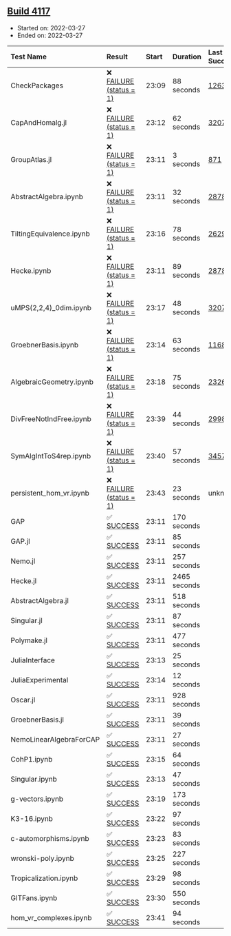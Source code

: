 ## [Build 4117](https://oscarci.mathematik.uni-kl.de/job/oscar-stable/4117/)

* Started on: 2022-03-27
* Ended on: 2022-03-27

| Test Name    | Result | Start | Duration | Last Success | First Failure |
|:-------------|:-------|:------|:---------|:-------------|:--------------|
| CheckPackages | ❌ [FAILURE (status = 1)](https://oscarci.mathematik.uni-kl.de/job/oscar-stable/4117/artifact/logs/build-4117/CheckPackages.log) | 23:09 | 88 seconds | [1263](https://oscarci.mathematik.uni-kl.de/job/oscar-stable/1263/) | [1264](https://oscarci.mathematik.uni-kl.de/job/oscar-stable/1264/) |
| CapAndHomalg.jl | ❌ [FAILURE (status = 1)](https://oscarci.mathematik.uni-kl.de/job/oscar-stable/4117/artifact/logs/build-4117/CapAndHomalg.jl.log) | 23:12 | 62 seconds | [3207](https://oscarci.mathematik.uni-kl.de/job/oscar-stable/3207/) | [3208](https://oscarci.mathematik.uni-kl.de/job/oscar-stable/3208/) |
| GroupAtlas.jl | ❌ [FAILURE (status = 1)](https://oscarci.mathematik.uni-kl.de/job/oscar-stable/4117/artifact/logs/build-4117/GroupAtlas.jl.log) | 23:11 | 3 seconds | [871](https://oscarci.mathematik.uni-kl.de/job/oscar-stable/871/) | [872](https://oscarci.mathematik.uni-kl.de/job/oscar-stable/872/) |
| AbstractAlgebra.ipynb | ❌ [FAILURE (status = 1)](https://oscarci.mathematik.uni-kl.de/job/oscar-stable/4117/artifact/logs/build-4117/AbstractAlgebra.ipynb.log) | 23:11 | 32 seconds | [2878](https://oscarci.mathematik.uni-kl.de/job/oscar-stable/2878/) | [2879](https://oscarci.mathematik.uni-kl.de/job/oscar-stable/2879/) |
| TiltingEquivalence.ipynb | ❌ [FAILURE (status = 1)](https://oscarci.mathematik.uni-kl.de/job/oscar-stable/4117/artifact/logs/build-4117/TiltingEquivalence.ipynb.log) | 23:16 | 78 seconds | [2629](https://oscarci.mathematik.uni-kl.de/job/oscar-stable/2629/) | [2630](https://oscarci.mathematik.uni-kl.de/job/oscar-stable/2630/) |
| Hecke.ipynb | ❌ [FAILURE (status = 1)](https://oscarci.mathematik.uni-kl.de/job/oscar-stable/4117/artifact/logs/build-4117/Hecke.ipynb.log) | 23:11 | 89 seconds | [2878](https://oscarci.mathematik.uni-kl.de/job/oscar-stable/2878/) | [2879](https://oscarci.mathematik.uni-kl.de/job/oscar-stable/2879/) |
| uMPS(2,2,4)_0dim.ipynb | ❌ [FAILURE (status = 1)](https://oscarci.mathematik.uni-kl.de/job/oscar-stable/4117/artifact/logs/build-4117/uMPS-2-2-4-_0dim.ipynb.log) | 23:17 | 48 seconds | [3207](https://oscarci.mathematik.uni-kl.de/job/oscar-stable/3207/) | [3208](https://oscarci.mathematik.uni-kl.de/job/oscar-stable/3208/) |
| GroebnerBasis.ipynb | ❌ [FAILURE (status = 1)](https://oscarci.mathematik.uni-kl.de/job/oscar-stable/4117/artifact/logs/build-4117/GroebnerBasis.ipynb.log) | 23:14 | 63 seconds | [1168](https://oscarci.mathematik.uni-kl.de/job/oscar-stable/1168/) | [1169](https://oscarci.mathematik.uni-kl.de/job/oscar-stable/1169/) |
| AlgebraicGeometry.ipynb | ❌ [FAILURE (status = 1)](https://oscarci.mathematik.uni-kl.de/job/oscar-stable/4117/artifact/logs/build-4117/AlgebraicGeometry.ipynb.log) | 23:18 | 75 seconds | [2326](https://oscarci.mathematik.uni-kl.de/job/oscar-stable/2326/) | [2327](https://oscarci.mathematik.uni-kl.de/job/oscar-stable/2327/) |
| DivFreeNotIndFree.ipynb | ❌ [FAILURE (status = 1)](https://oscarci.mathematik.uni-kl.de/job/oscar-stable/4117/artifact/logs/build-4117/DivFreeNotIndFree.ipynb.log) | 23:39 | 44 seconds | [2998](https://oscarci.mathematik.uni-kl.de/job/oscar-stable/2998/) | [2999](https://oscarci.mathematik.uni-kl.de/job/oscar-stable/2999/) |
| SymAlgIntToS4rep.ipynb | ❌ [FAILURE (status = 1)](https://oscarci.mathematik.uni-kl.de/job/oscar-stable/4117/artifact/logs/build-4117/SymAlgIntToS4rep.ipynb.log) | 23:40 | 57 seconds | [3457](https://oscarci.mathematik.uni-kl.de/job/oscar-stable/3457/) | [3458](https://oscarci.mathematik.uni-kl.de/job/oscar-stable/3458/) |
| persistent_hom_vr.ipynb | ❌ [FAILURE (status = 1)](https://oscarci.mathematik.uni-kl.de/job/oscar-stable/4117/artifact/logs/build-4117/persistent_hom_vr.ipynb.log) | 23:43 | 23 seconds | unknown | unknown |
| GAP | ✅ [SUCCESS](https://oscarci.mathematik.uni-kl.de/job/oscar-stable/4117/artifact/logs/build-4117/GAP.log) | 23:11 | 170 seconds |  |  |
| GAP.jl | ✅ [SUCCESS](https://oscarci.mathematik.uni-kl.de/job/oscar-stable/4117/artifact/logs/build-4117/GAP.jl.log) | 23:11 | 85 seconds |  |  |
| Nemo.jl | ✅ [SUCCESS](https://oscarci.mathematik.uni-kl.de/job/oscar-stable/4117/artifact/logs/build-4117/Nemo.jl.log) | 23:11 | 257 seconds |  |  |
| Hecke.jl | ✅ [SUCCESS](https://oscarci.mathematik.uni-kl.de/job/oscar-stable/4117/artifact/logs/build-4117/Hecke.jl.log) | 23:11 | 2465 seconds |  |  |
| AbstractAlgebra.jl | ✅ [SUCCESS](https://oscarci.mathematik.uni-kl.de/job/oscar-stable/4117/artifact/logs/build-4117/AbstractAlgebra.jl.log) | 23:11 | 518 seconds |  |  |
| Singular.jl | ✅ [SUCCESS](https://oscarci.mathematik.uni-kl.de/job/oscar-stable/4117/artifact/logs/build-4117/Singular.jl.log) | 23:11 | 87 seconds |  |  |
| Polymake.jl | ✅ [SUCCESS](https://oscarci.mathematik.uni-kl.de/job/oscar-stable/4117/artifact/logs/build-4117/Polymake.jl.log) | 23:11 | 477 seconds |  |  |
| JuliaInterface | ✅ [SUCCESS](https://oscarci.mathematik.uni-kl.de/job/oscar-stable/4117/artifact/logs/build-4117/JuliaInterface.log) | 23:13 | 25 seconds |  |  |
| JuliaExperimental | ✅ [SUCCESS](https://oscarci.mathematik.uni-kl.de/job/oscar-stable/4117/artifact/logs/build-4117/JuliaExperimental.log) | 23:14 | 12 seconds |  |  |
| Oscar.jl | ✅ [SUCCESS](https://oscarci.mathematik.uni-kl.de/job/oscar-stable/4117/artifact/logs/build-4117/Oscar.jl.log) | 23:11 | 928 seconds |  |  |
| GroebnerBasis.jl | ✅ [SUCCESS](https://oscarci.mathematik.uni-kl.de/job/oscar-stable/4117/artifact/logs/build-4117/GroebnerBasis.jl.log) | 23:11 | 39 seconds |  |  |
| NemoLinearAlgebraForCAP | ✅ [SUCCESS](https://oscarci.mathematik.uni-kl.de/job/oscar-stable/4117/artifact/logs/build-4117/NemoLinearAlgebraForCAP.log) | 23:11 | 27 seconds |  |  |
| CohP1.ipynb | ✅ [SUCCESS](https://oscarci.mathematik.uni-kl.de/job/oscar-stable/4117/artifact/logs/build-4117/CohP1.ipynb.log) | 23:15 | 64 seconds |  |  |
| Singular.ipynb | ✅ [SUCCESS](https://oscarci.mathematik.uni-kl.de/job/oscar-stable/4117/artifact/logs/build-4117/Singular.ipynb.log) | 23:13 | 47 seconds |  |  |
| g-vectors.ipynb | ✅ [SUCCESS](https://oscarci.mathematik.uni-kl.de/job/oscar-stable/4117/artifact/logs/build-4117/g-vectors.ipynb.log) | 23:19 | 173 seconds |  |  |
| K3-16.ipynb | ✅ [SUCCESS](https://oscarci.mathematik.uni-kl.de/job/oscar-stable/4117/artifact/logs/build-4117/K3-16.ipynb.log) | 23:22 | 97 seconds |  |  |
| c-automorphisms.ipynb | ✅ [SUCCESS](https://oscarci.mathematik.uni-kl.de/job/oscar-stable/4117/artifact/logs/build-4117/c-automorphisms.ipynb.log) | 23:23 | 83 seconds |  |  |
| wronski-poly.ipynb | ✅ [SUCCESS](https://oscarci.mathematik.uni-kl.de/job/oscar-stable/4117/artifact/logs/build-4117/wronski-poly.ipynb.log) | 23:25 | 227 seconds |  |  |
| Tropicalization.ipynb | ✅ [SUCCESS](https://oscarci.mathematik.uni-kl.de/job/oscar-stable/4117/artifact/logs/build-4117/Tropicalization.ipynb.log) | 23:29 | 98 seconds |  |  |
| GITFans.ipynb | ✅ [SUCCESS](https://oscarci.mathematik.uni-kl.de/job/oscar-stable/4117/artifact/logs/build-4117/GITFans.ipynb.log) | 23:30 | 550 seconds |  |  |
| hom_vr_complexes.ipynb | ✅ [SUCCESS](https://oscarci.mathematik.uni-kl.de/job/oscar-stable/4117/artifact/logs/build-4117/hom_vr_complexes.ipynb.log) | 23:41 | 94 seconds |  |  |

